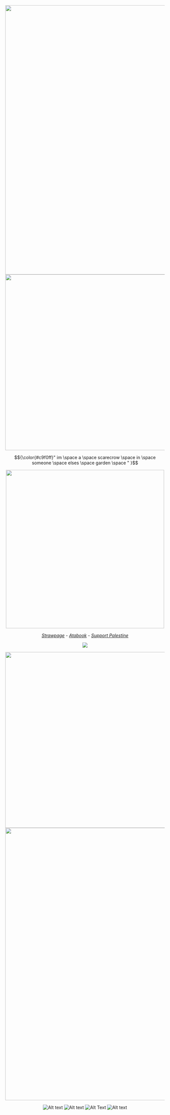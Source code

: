 




<div align="center">
	<img width = "850" src="https://64.media.tumblr.com/456caa4d4b8c33cbaccf6a5dc1c5daa4/d658420366e41e92-6e/s400x600/58c5d4de59ea68ac914ddd07739b21bc15e4271e.gifv"
</div>




<div align="center">
	<img width = "555" src="https://64.media.tumblr.com/b2d56a76fa8fb596cc2609fef2ebd597/e0ef561e9ec3e6c9-02/s540x810/b38f36f71d7b3b92d0bb56de2ec1572472153b9b.pnj"
</div>





<p align="center"> 
$${\color{#c9f0ff}" im \space a \space scarecrow \space in \space someone \space elses \space garden \space " }$$

</p>

<div align="center">
	<img width = "500" src="https://media.discordapp.net/attachments/1268306594047721544/1290064764625621145/blur_edges_5.png?ex=66fb19f0&is=66f9c870&hm=15b561bd80c4429e25ddfafc15f0d2b9b205c6972b68a05dbb836dc53927c673&=&format=webp&quality=lossless&width=556&height=565"

</div>





<div align="center"> 
	
 [_Strawpage_](https://ellierocks.straw.page) - [_Atabook_](https://ellieparkerbutpixel.atabook.org/)  - [_Support Palestine_](https://arab.org/click-to-help/palestine/)

![](https://komarev.com/ghpvc/?username=neurodiellie&label=🧸&style=for-the-badge&color=c9f0ff)



<div align="center">
	<img width = "555" src="https://64.media.tumblr.com/dc8cbcd5dc0ecf8df652defac331fa17/e0ef561e9ec3e6c9-23/s540x810/2b612ea568974d247e5e5994d00e1878af0cca25.pnj"
</div>






<div align="center">
	<img width = "860" src="https://64.media.tumblr.com/456caa4d4b8c33cbaccf6a5dc1c5daa4/d658420366e41e92-6e/s400x600/58c5d4de59ea68ac914ddd07739b21bc15e4271e.gifv"
</div>


![Alt text](https://y2k.neocities.org/stamps2/gummy_sharks_by_bunsona-d9wuhub.png)  ![Alt text](https://files.catbox.moe/iq5tk5.gif) ![Alt Text](https://supplies.ju.mp/assets/images/gallery01/09d7254c.png?v=c214c26a)  ![Alt text](https://images-wixmp-ed30a86b8c4ca887773594c2.wixmp.com/f/22dd7eb7-4a1f-491c-93ef-22d85cf43eea/d6qirgu-36d76696-0464-4082-a180-8ff544200445.gif?token=eyJ0eXAiOiJKV1QiLCJhbGciOiJIUzI1NiJ9.eyJzdWIiOiJ1cm46YXBwOjdlMGQxODg5ODIyNjQzNzNhNWYwZDQxNWVhMGQyNmUwIiwiaXNzIjoidXJuOmFwcDo3ZTBkMTg4OTgyMjY0MzczYTVmMGQ0MTVlYTBkMjZlMCIsIm9iaiI6W1t7InBhdGgiOiJcL2ZcLzIyZGQ3ZWI3LTRhMWYtNDkxYy05M2VmLTIyZDg1Y2Y0M2VlYVwvZDZxaXJndS0zNmQ3NjY5Ni0wNDY0LTQwODItYTE4MC04ZmY1NDQyMDA0NDUuZ2lmIn1dXSwiYXVkIjpbInVybjpzZXJ2aWNlOmZpbGUuZG93bmxvYWQiXX0.wTzGhGWjW68evww0DZwYUYmPbZdKVfb3pco0iq8KQjs)

